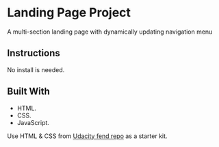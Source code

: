 # Landing Page Project
A multi-section landing page with dynamically updating navigation menu

## Instructions
No install is needed.

## Built With
- HTML.
- CSS.
- JavaScript.

Use HTML & CSS from [Udacity fend repo](https://github.com/udacity/fend/tree/refresh-2019/projects/landing-page) as a starter kit.